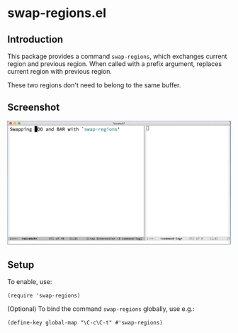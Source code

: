 # swap-regions.el

## Introduction

This package provides a command `swap-regions`, which exchanges current region
and previous region. When called with a prefix argument, replaces current
region with previous region.

These two regions don't need to belong to the same buffer.

## Screenshot

![swap-regions.gif](image/swap-regions.gif)

## Setup

To enable, use:

    (require 'swap-regions)

(Optional) To bind the command `swap-regions` globally, use e.g.:

    (define-key global-map "\C-c\C-t" #'swap-regions)
